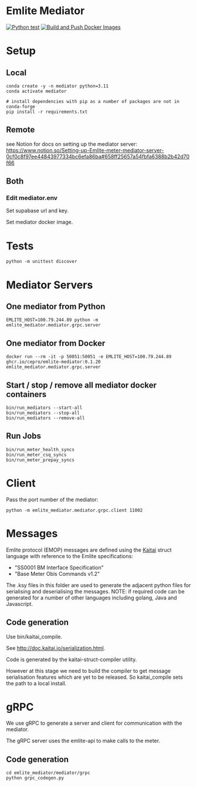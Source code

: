 # Emlite Mediator

[![Python test](https://github.com/cepro/emlite-mediator/actions/workflows/python-test.yml/badge.svg)](https://github.com/cepro/emlite-mediator/actions/workflows/python-test.yml)
[![Build and Push Docker Images](https://github.com/cepro/emlite-mediator/actions/workflows/docker-image.yml/badge.svg)](https://github.com/cepro/emlite-mediator/actions/workflows/docker-image.yml)

# Setup

## Local

```
conda create -y -n mediator python=3.11
conda activate mediator

# install dependencies with pip as a number of packages are not in conda-forge
pip install -r requirements.txt
```

## Remote

see Notion for docs on setting up the mediator server:
https://www.notion.so/Setting-up-Emlite-meter-mediator-server-0cf0c8f97ee44843977334bc6efa86ba#658ff25657a54fbfa6388b2b42d70f66

## Both

### Edit mediator.env

Set supabase url and key.

Set mediator docker image.

# Tests

```
python -m unittest discover
```

# Mediator Servers

## One mediator from Python

```
EMLITE_HOST=100.79.244.89 python -m emlite_mediator.mediator.grpc.server
```

## One mediator from Docker

```
docker run --rm -it -p 50051:50051 -e EMLITE_HOST=100.79.244.89 ghcr.io/cepro/emlite-mediator:0.1.20 emlite_mediator.mediator.grpc.server
```

## Start / stop / remove all mediator docker containers

```
bin/run_mediators --start-all
bin/run_mediators --stop-all
bin/run_mediators --remove-all
```

## Run Jobs

```
bin/run_meter_health_syncs
bin/run_meter_csq_syncs
bin/run_meter_prepay_syncs
```

# Client

Pass the port number of the mediator:

```
python -m emlite_mediator.mediator.grpc.client 11002
```

# Messages

Emlite protocol (EMOP) messages are defined using the
[Kaitai](https://kaitai.io) struct language with reference to the Emlite
specifications:

- "SS0001 BM Interface Specification"
- "Base Meter Obis Commands v1.2"

The .ksy files in this folder are used to generate the adjacent python files for
serialising and deserialising the messages. NOTE: if required code can be
generated for a number of other languages including golang, Java and Javascript.

## Code generation

Use bin/kaitai_compile.

See http://doc.kaitai.io/serialization.html.

Code is generated by the kaitai-struct-compiler utility.

However at this stage we need to build the compiler to get message serialisation
features which are yet to be released. So kaitai_compile sets the path to a
local install.

# gRPC

We use gRPC to generate a server and client for communication with the mediator.

The gRPC server uses the emlite-api to make calls to the meter.

## Code generation

```
cd emlite_mediator/mediator/grpc
python grpc_codegen.py
```
